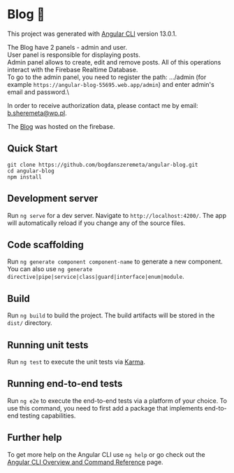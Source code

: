 # Blog :pencil:

This project was generated with [Angular CLI](https://github.com/angular/angular-cli) version 13.0.1.

The Blog have 2 panels - admin and user.\
User panel is responsible for displaying posts.\
Admin panel allows to create, edit and remove posts. All of this operations interact with the Firebase Realtime Database.\
To go to the admin panel, you need to register the path: .../admin (for example `https://angular-blog-55695.web.app/admin`) and enter admin's email and password.\

In order to receive authorization data, please contact me by email: b.sheremeta@wp.pl.

The [Blog](https://angular-blog-55695.web.app/) was hosted on the firebase.

## Quick Start
```git clone https://github.com/bogdanszeremeta/angular-blog.git```\
```cd angular-blog```\
```npm install```


## Development server

Run `ng serve` for a dev server. Navigate to `http://localhost:4200/`. The app will automatically reload if you change any of the source files.

## Code scaffolding

Run `ng generate component component-name` to generate a new component. You can also use `ng generate directive|pipe|service|class|guard|interface|enum|module`.

## Build

Run `ng build` to build the project. The build artifacts will be stored in the `dist/` directory.

## Running unit tests

Run `ng test` to execute the unit tests via [Karma](https://karma-runner.github.io).

## Running end-to-end tests

Run `ng e2e` to execute the end-to-end tests via a platform of your choice. To use this command, you need to first add a package that implements end-to-end testing capabilities.

## Further help

To get more help on the Angular CLI use `ng help` or go check out the [Angular CLI Overview and Command Reference](https://angular.io/cli) page.

